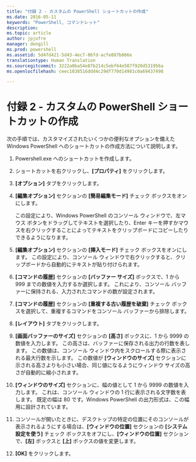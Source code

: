 ```yaml
---
title: "付録 2 - カスタムの PowerShell ショートカットの作成"
ms.date: 2016-05-11
keywords: "PowerShell, コマンドレット"
description: 
ms.topic: article
author: jpjofre
manager: dongill
ms.prod: powershell
ms.assetid: 5d4fd421-5d43-4ec7-86fd-acfe887b066e
translationtype: Human Translation
ms.sourcegitcommit: 3222a0ba54e87b214c5ebf64e587f920d531956a
ms.openlocfilehash: ceec1038516ddd4c29df770d14981c0a69437498

---
```


# 付録 2 - カスタムの PowerShell ショートカットの作成
次の手順では、カスタマイズされたいくつかの便利なオプションを備えた Windows PowerShell へのショートカットの作成方法について説明します。

1.  Powershell.exe へのショートカットを作成します。

2.  ショートカットを右クリックし、**[プロパティ]** をクリックします。

3.  **[オプション]** タブをクリックします。

4.  **[編集オプション]** セクションの **[簡易編集モード]** チェック ボックスをオンにします。

    この設定により、Windows PowerShell のコンソール ウィンドウで、左マウス ボタンをドラッグしてテキストを選択したり、Enter キーを押すかマウスを右クリックすることによってテキストをクリップボードにコピーしたりできるようになります。

5.  **[編集オプション]** セクションの **[挿入モード]** チェック ボックスをオンにします。 この設定により、コンソール ウィンドウで右クリックすると、クリップボードから自動的にテキストが貼り付けられます。

6.  **[コマンドの履歴]** セクションの **[バッファー サイズ]** ボックスで、1 から 999 までの数値を入力するか選択します。 これにより、コンソール バッファーに保持される、入力されたコマンドの数が設定されます。

7.  **[コマンドの履歴]** セクションの **[重複する古い履歴を破棄]** チェック ボックスを選択して、重複するコマンドをコンソール バッファーから排除します。

8.  **[レイアウト]** タブをクリックします。

9. **[画面バッファーのサイズ]** セクションの **[高さ]** ボックスに、1 から 9999 の数値を入力します。 この高さは、バッファーに保存される出力の行数を表します。 この数値は、コンソール ウィンドウ内をスクロールする際に表示される最大行数を示します。 この数値が **[ウィンドウのサイズ]** セクションに示される高さよりも小さい場合、同じ値になるようにウィンドウ サイズの高さが自動的に縮小されます。

10. **[ウィンドウのサイズ]** セクションに、幅の値として 1 から 9999 の数値を入力します。 これは、コンソール ウィンドウの 1 行に表示される文字数を表します。 既定の幅は 80 です。Windows PowerShell の出力形式は、この幅用に設計されています。

11. コンソールが開いたときに、デスクトップの特定の位置にそのコンソールが表示されるようにする場合は、**[ウィンドウの位置]** セクションの **[システム設定を使う]** チェック ボックスをオフにし、**[ウィンドウの位置]** セクションで、**[左]** ボックスと **[上]** ボックスの値を変更します。

12. **[OK]** をクリックします。




<!--HONumber=Aug16_HO4-->


